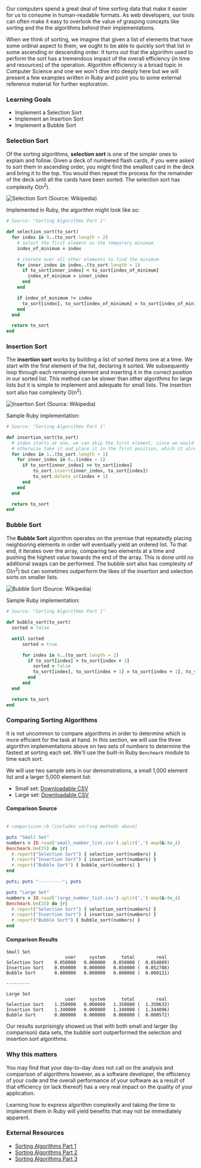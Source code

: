 Our computers spend a great deal of time sorting data that make it easier for us to consume in human-readable formats. As web developers, our tools can often make it easy to overlook the value of grasping concepts like sorting and the the algorithms behind their implementations.

When we think of sorting, we imagine that given a list of elements that have some ordinal aspect to them, we ought to be able to quickly sort that list in some ascending or descending order. It turns out that the algorithm used to perform the sort has a tremendous impact of the overall efficiency (in time and resources) of the operation. Algorithm efficiency is a broad topic in Computer Science and one we won't dive into deeply here but we will present a few examples written in Ruby and point you to some external reference material for further exploration.

### Learning Goals

* Implement a Selection Sort
* Implement an Insertion Sort
* Implement a Bubble Sort

### Selection Sort

Of the sorting algorithms, **selection sort** is one of the simpler ones to explain and follow. Given a deck of numbered flash cards, if you were asked to sort them in ascending order, you might find the smallest card in the deck and bring it to the top. You would then repeat the process for the remainder of the deck until all the cards have been sorted. The selection sort has complexity O(n<sup>2</sup>).

![Selection Sort (Source: Wikipedia)](https://s3.amazonaws.com/horizon-production/images/selection-sort.gif)

Implemented in Ruby, the algorithm might look like so:

```ruby
# Source: "Sorting Algorithms Part 1"

def selection_sort(to_sort)
  for index in 0..(to_sort.length - 2)
    # select the first element as the temporary minimum
    index_of_minimum = index

    # iterate over all other elements to find the minimum
    for inner_index in index..(to_sort.length - 1)
      if to_sort[inner_index] < to_sort[index_of_minimum]
        index_of_minimum = inner_index
      end
    end

    if index_of_minimum != index
      to_sort[index], to_sort[index_of_minimum] = to_sort[index_of_minimum], to_sort[index]
    end
  end

  return to_sort
end
```

### Insertion Sort

The **insertion sort** works by building a list of sorted items one at a time. We start with the first element of the list, declaring it sorted. We subsequently loop through each remaining element and inserting it in the correct position in our sorted list. This method can be slower than other algorithms for large lists but it is simple to implement and adequate for small lists. The insertion sort also has complexity O(n<sup>2</sup>).

![Insertion Sort (Source: Wikipedia)](https://s3.amazonaws.com/horizon-production/images/insertion-sort.gif)

Sample Ruby implementation:

```ruby
# Source: "Sorting Algorithms Part 1"

def insertion_sort(to_sort)
  # index starts at one, we can skip the first element, since we would
  # otherwise take it and place it in the first position, which it already is
  for index in 1..(to_sort.length - 1)
    for inner_index in 0..(index - 1)
      if to_sort[inner_index] >= to_sort[index]
          to_sort.insert(inner_index, to_sort[index])
          to_sort.delete_at(index + 1)
      end
    end
  end

  return to_sort
end
```


### Bubble Sort

The **Bubble Sort** algorithm operates on the premise that repeatedly placing neighboring elements in order will eventually yield an ordered list. To that end, it iterates over the array, comparing two elements at a time and pushing the highest value towards the end of the array. This is done until no additional swaps can be performed. The bubble sort also has complexity of O(n<sup>2</sup>) but can sometimes outperform the likes of the insertion and selection sorts on smaller lists.

![Bubble Sort (Source: Wikipedia)](https://s3.amazonaws.com/horizon-production/images/bubble-sort.gif)

Sample Ruby implementation:

```ruby
# Source: "Sorting Algorithms Part 1"

def bubble_sort(to_sort)
  sorted = false

  until sorted
      sorted = true

      for index in 0..(to_sort.length - 2)
        if to_sort[index] > to_sort[index + 1]
          sorted = false
          to_sort[index], to_sort[index + 1] = to_sort[index + 1], to_sort[index]
        end
      end
  end

  return to_sort
end
```

### Comparing Sorting Algorithms

It is not uncommon to compare algorithms in order to determine which is more efficient for the task at hand. In this section, we will use the three algorithm implementations above on two sets of numbers to determine the fastest at sorting each set. We'll use the built-in Ruby `Benchmark` module to time each sort.

We will use two sample sets in our demonstrations, a small 1,000 element list and a larger 5,000 element list:

* Small set: [Downloadable CSV](https://s3.amazonaws.com/hal-assets.launchacademy.com/sorts/number_list_small.csv)
* Large set: [Downloadable CSV](https://s3.amazonaws.com/hal-assets.launchacademy.com/sorts/number_list_large.csv)

#### Comparison Source

```ruby

# comparision.rb (includes sorting methods above)

puts "Small Set"
numbers = IO.read('small_number_list.csv').split(',').map(&:to_i)
Benchmark.bm(15) do |r|
  r.report("Selection Sort") { selection_sort(numbers) }
  r.report("Insertion Sort") { insertion_sort(numbers) }
  r.report("Bubble Sort") { bubble_sort(numbers) }
end

puts; puts "---------"; puts

puts "Large Set"
numbers = IO.read('large_number_list.csv').split(',').map(&:to_i)
Benchmark.bm(15) do |r|
  r.report("Selection Sort") { selection_sort(numbers) }
  r.report("Insertion Sort") { insertion_sort(numbers) }
  r.report("Bubble Sort") { bubble_sort(numbers) }
end
```

#### Comparison Results

```no-highlight
Small Set
                      user     system      total        real
Selection Sort    0.050000   0.000000   0.050000 (  0.054089)
Insertion Sort    0.050000   0.000000   0.050000 (  0.052788)
Bubble Sort       0.000000   0.000000   0.000000 (  0.000121)

---------

Large Set
                      user     system      total        real
Selection Sort    1.350000   0.000000   1.350000 (  1.350633)
Insertion Sort    1.340000   0.000000   1.340000 (  1.344096)
Bubble Sort       0.000000   0.000000   0.000000 (  0.000572)
```

Our results surprisingly showed us that with both small and larger (by comparison) data sets, the bubble sort outperformed the selection and insertion sort algorithms.

### Why this matters

You may find that your day-to-day does not call on the analysis and comparison of algorithms however, as a software developer, the efficiency of your code and the overall performance of your software as a result of that efficiency (or lack thereof) has a very real impact on the quality of your application.

Learning how to express algorithm complexity and taking the time to implement them in Ruby will yield benefits that may not be immediately apparent.

### External Resources

* [Sorting Algorithms Part 1](http://gillesleblanc.wordpress.com/2012/04/10/sorting-algorithms-in-ruby/)
* [Sorting Algorithms Part 2](http://gillesleblanc.wordpress.com/2012/04/21/sorting-algorithms-in-ruby-part-2/)
* [Sorting Algorithms Part 3](http://gillesleblanc.wordpress.com/2012/05/01/sorting-algorithms-in-ruby-part-3/)
